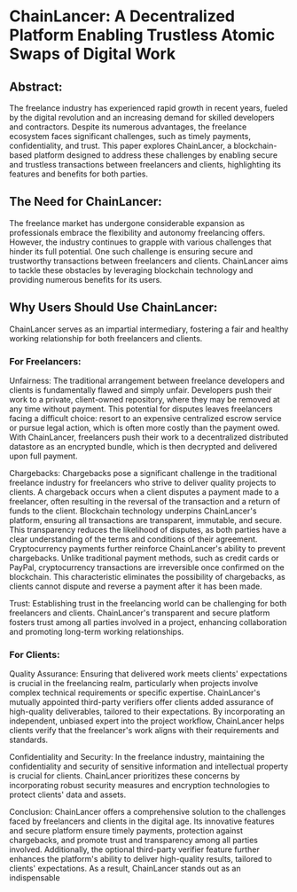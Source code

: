 # ChainLancer: A Decentralized Platform Enabling Trustless Atomic Swaps of Digital Work

## Abstract:
The freelance industry has experienced rapid growth in recent years, fueled by the digital revolution and an increasing demand for skilled developers and contractors. Despite its numerous advantages, the freelance ecosystem faces significant challenges, such as timely payments, confidentiality, and trust. This paper explores ChainLancer, a blockchain-based platform designed to address these challenges by enabling secure and trustless transactions between freelancers and clients, highlighting its features and benefits for both parties.

## The Need for ChainLancer:
The freelance market has undergone considerable expansion as professionals embrace the flexibility and autonomy freelancing offers. However, the industry continues to grapple with various challenges that hinder its full potential. One such challenge is ensuring secure and trustworthy transactions between freelancers and clients. ChainLancer aims to tackle these obstacles by leveraging blockchain technology and providing numerous benefits for its users.

## Why Users Should Use ChainLancer:
ChainLancer serves as an impartial intermediary, fostering a fair and healthy working relationship for both freelancers and clients.

### For Freelancers:
Unfairness: The traditional arrangement between freelance developers and clients is fundamentally flawed and simply unfair. Developers push their work to a private, client-owned repository, where they may be removed at any time without payment. This potential for disputes leaves freelancers facing a difficult choice: resort to an expensive centralized escrow service or pursue legal action, which is often more costly than the payment owed. With ChainLancer, freelancers push their work to a decentralized distributed datastore as an encrypted bundle, which is then decrypted and delivered upon full payment.

Chargebacks: Chargebacks pose a significant challenge in the traditional freelance industry for freelancers who strive to deliver quality projects to clients. A chargeback occurs when a client disputes a payment made to a freelancer, often resulting in the reversal of the transaction and a return of funds to the client. Blockchain technology underpins ChainLancer's platform, ensuring all transactions are transparent, immutable, and secure. This transparency reduces the likelihood of disputes, as both parties have a clear understanding of the terms and conditions of their agreement. Cryptocurrency payments further reinforce ChainLancer's ability to prevent chargebacks. Unlike traditional payment methods, such as credit cards or PayPal, cryptocurrency transactions are irreversible once confirmed on the blockchain. This characteristic eliminates the possibility of chargebacks, as clients cannot dispute and reverse a payment after it has been made.

Trust: Establishing trust in the freelancing world can be challenging for both freelancers and clients. ChainLancer's transparent and secure platform fosters trust among all parties involved in a project, enhancing collaboration and promoting long-term working relationships.

### For Clients:
Quality Assurance: Ensuring that delivered work meets clients' expectations is crucial in the freelancing realm, particularly when projects involve complex technical requirements or specific expertise. ChainLancer's mutually appointed third-party verifiers offer clients added assurance of high-quality deliverables, tailored to their expectations. By incorporating an independent, unbiased expert into the project workflow, ChainLancer helps clients verify that the freelancer's work aligns with their requirements and standards.

Confidentiality and Security: In the freelance industry, maintaining the confidentiality and security of sensitive information and intellectual property is crucial for clients. ChainLancer prioritizes these concerns by incorporating robust security measures and encryption technologies to protect clients' data and assets.

Conclusion:
ChainLancer offers a comprehensive solution to the challenges faced by freelancers and clients in the digital age. Its innovative features and secure platform ensure timely payments, protection against chargebacks, and promote trust and transparency among all parties involved. Additionally, the optional third-party verifier feature further enhances the platform's ability to deliver high-quality results, tailored to clients' expectations. As a result, ChainLancer stands out as an indispensable
